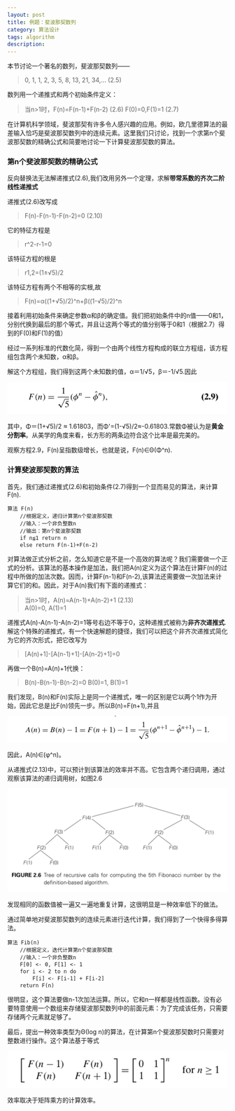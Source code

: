 ```yaml
---
layout: post
title: 例题：斐波那契数列
category: 算法设计
tags: algorithm
description: 
---
```


本节讨论一个著名的数列，斐波那契数列——

> 0, 1, 1, 2, 3, 5, 8, 13, 21, 34,...                         (2.5)

数列用一个递推式和两个初始条件定义：

> 当n>1时，F(n)=F(n-1)+F(n-2)                                 (2.6)
>          F(0)=0,F(1)=1                                      (2.7)

在计算机科学领域，斐波那契有许多令人感兴趣的应用。例如，欧几里德算法的最差输入恰巧是斐波那契数列中的连续元素。这里我们只讨论，找到一个求第n个斐波那契数的精确公式和简要地讨论一下计算斐波那契数的算法。

### 第n个斐波那契数的精确公式

反向替换法无法解递推式(2.6),我们改用另外一个定理，求解**带常系数的齐次二阶线性递推式**

递推式(2.6)改写成

> F(n)-F(n-1)-F(n-2)=0                                        (2.10)

它的特征方程是

> r^2-r-1=0

该特征方程的根是

> r1,2=(1±√5)/2

该特征方程有两个不相等的实根,故

> F(n)=α((1+√5)/2)^n+β((1-√5)/2)^n

接着利用初始条件来确定参数α和β的确定值。我们把初始条件中的n值——0和1，分别代换到最后的那个等式，并且让这两个等式的值分别等于0和1（根据2.7）得到的F(0)和F(1)的值）

经过一系列标准的代数化简，得到一个由两个线性方程构成的联立方程组，该方程组包含两个未知数，α和β。

解这个方程组，我们得到这两个未知数的值，α＝1/√5，β＝-1/√5.因此

![](https://github.com/arcticlion/reading-lists/blob/master/Introduction%20to%20the%20Design%20and%20Analysis%20of%20Algorithms/02%20Fundamentals%20of%20the%20Analysis%20of%20Algorithm%20Efficiency/屏幕截图%202014-11-29%2002.18.28.png)

其中，Φ＝(1+√5)/2 ≈ 1.61803，而Φ'=(1-√5)/2≈-0.61803.常数Φ被认为是**黄金分割率**。从美学的角度来看，长方形的两条边符合这个比率是最完美的。

观察方程2.9，F(n)呈指数级增长，也就是说，F(n)∈Θ(Φ^n).

### 计算斐波那契数的算法

首先，我们通过递推式(2.6)和初始条件(2.7)得到一个显而易见的算法，来计算F(n).

```
算法 F(n)
    //根据定义，递归计算第n个斐波那契数
    //输入：一个非负整数n
    //输出：第n个斐波那契数
    if n≦1 return n
    else return F(n-1)+F(n-2)
```

对算法做正式分析之前，怎么知道它是不是一个高效的算法呢？我们需要做一个正式的分析。该算法的基本操作是加法，我们把A(n)定义为这个算法在计算F(n)的过程中所做的加法次数。因而，计算F(n-1)和F(n-2),该算法还需要做一次加法来计算它们的和。因此，对于A(n)我们有下面的递推式：

> 当n>1时，A(n)=A(n-1)+A(n-2)+1                              (2.13)  
> A(0)=0, A(1)=1

递推式A(n)-A(n-1)-A(n-2)=1等号右边不等于0，这种递推式被称为**非齐次递推式**.解这个特殊的递推式，有一个快速解题的捷径，我们可以把这个非齐次递推式简化为它的齐次形式，把它改写为

> [A(n)+1]-[A(n-1)+1]-[A(n-2)+1]=0

再做一个B(n)=A(n)+1代换：

> B(n)-B(n-1)-B(n-2)=0
> B(0)=1, B(1)=1

我们发现，B(n)和F(n)实际上是同一个递推式，唯一的区别是它以两个1作为开始，因此它总是比F(n)领先一步。所以B(n)=F(n+1),并且

![](https://github.com/arcticlion/reading-lists/blob/master/Introduction%20to%20the%20Design%20and%20Analysis%20of%20Algorithms/02%20Fundamentals%20of%20the%20Analysis%20of%20Algorithm%20Efficiency/屏幕截图%202014-11-29%2013.42.23.png)

因此，A(n)∈(φ^n)。

从递推式(2.13)中，可以预计到该算法的效率并不高。它包含两个递归调用，通过观察该算法的递归调用树，如图2.6

![](https://github.com/arcticlion/reading-lists/blob/master/Introduction%20to%20the%20Design%20and%20Analysis%20of%20Algorithms/02%20Fundamentals%20of%20the%20Analysis%20of%20Algorithm%20Efficiency/屏幕截图%202014-11-29%2013.45.06.png)

发现相同的函数值被一遍又一遍地重复计算，这很明显是一种效率低下的做法。

通过简单地对斐波那契数列的连续元素进行迭代计算，我们得到了一个快得多得算法。

```
算法 Fib(n)
    //根据定义，迭代计算第n个斐波那契数
    //输入：一个非负整数n
    F[0] <- 0, F[1] <- 1
    for i <- 2 to n do
        F[i] <- F[i-1] + F[i-2]
    return F(n)
```

很明显，这个算法要做n-1次加法运算。所以，它和n一样都是线性函数。没有必要特意使用一个数组来存储斐波那契数列中的前面元素：为了完成该任务，只需要存储两个元素就足够了。

最后，提出一种效率类型为Θ(log n)的算法，在计算第n个斐波那契数时只需要对整数进行操作。这个算法基于等式

![](https://github.com/arcticlion/reading-lists/blob/master/Introduction%20to%20the%20Design%20and%20Analysis%20of%20Algorithms/02%20Fundamentals%20of%20the%20Analysis%20of%20Algorithm%20Efficiency/屏幕截图%202014-11-29%2013.52.37.png)

效率取决于矩阵乘方的计算效率。

